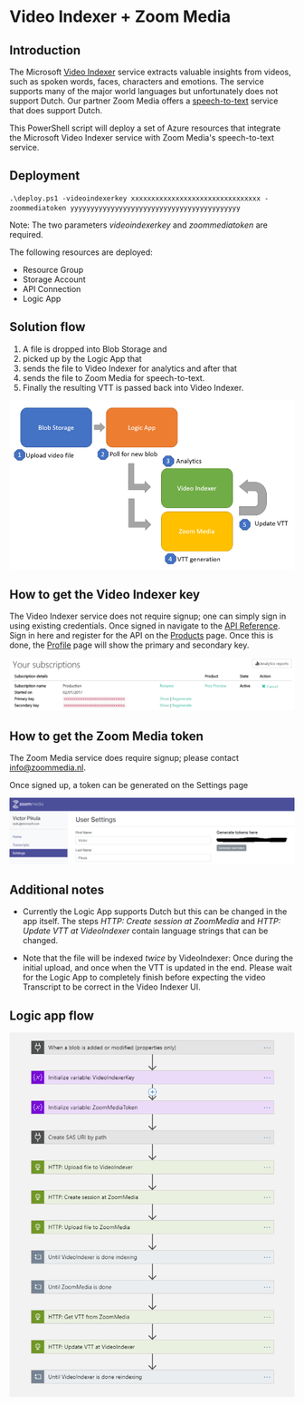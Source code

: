 # Video Indexer + Zoom Media

## Introduction
The Microsoft [Video Indexer](https://www.videoindexer.ai/) service extracts valuable insights from videos, such as spoken words, faces, characters and emotions. The service supports many of the major world languages but unfortunately does not support Dutch. Our partner Zoom Media offers a [speech-to-text](https://www.zoom-media.nl/en/speech-to-text/) service that does support Dutch. 

This PowerShell script will deploy a set of Azure resources that integrate the Microsoft Video Indexer service with Zoom Media's speech-to-text service.

## Deployment
`.\deploy.ps1 -videoindexerkey xxxxxxxxxxxxxxxxxxxxxxxxxxxxxxxx -zoommediatoken yyyyyyyyyyyyyyyyyyyyyyyyyyyyyyyyyyyyyyyyyy`

Note: The two parameters _videoindexerkey_ and _zoommediatoken_ are required.

The following resources are deployed:
* Resource Group
* Storage Account
* API Connection
* Logic App

## Solution flow
1. A file is dropped into Blob Storage and
2. picked up by the Logic App that
3. sends the file to Video Indexer for analytics and after that
4. sends the file to Zoom Media for speech-to-text.
5. Finally the resulting VTT is passed back into Video Indexer.

![Solution flow](solution_flow.png)

## How to get the Video Indexer key
The Video Indexer service does not require signup; one can simply sign in using existing credentials. Once signed in navigate to the [API Reference](https://videobreakdown.portal.azure-api.net/). Sign in here and register for the API on the [Products](https://videobreakdown.portal.azure-api.net/products) page. Once this is done, the [Profile](https://videobreakdown.portal.azure-api.net/developer) page will show the primary and secondary key.

![Video Indexer Profile](vi_profile.png)

## How to get the Zoom Media token

The Zoom Media service does require signup; please contact <info@zoommedia.nl>.

Once signed up, a token can be generated on the Settings page

![Zoom Media settings](zm_settings.png)

## Additional notes
* Currently the Logic App supports Dutch but this can be changed in the app itself. The steps _HTTP: Create session at ZoomMedia_ and _HTTP: Update VTT at VideoIndexer_ contain language strings that can be changed.

* Note that the file will be indexed _twice_ by VideoIndexer: Once during the initial upload, and once when the VTT is updated in the end. Please wait for the Logic App to completely finish before expecting the video Transcript to be correct in the Video Indexer UI.

## Logic app flow

![Logic App flow](logicapp_flow.png)